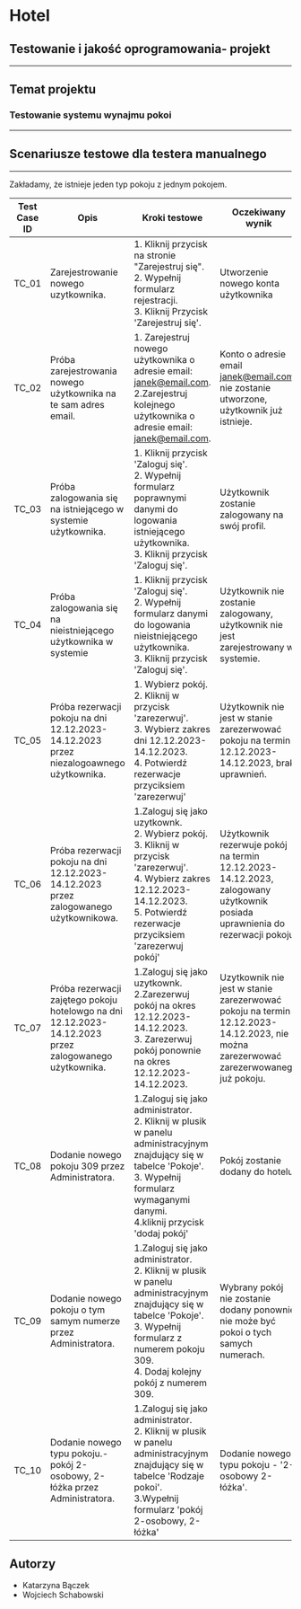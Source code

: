 # Hotel

## Testowanie i jakość oprogramowania- projekt

***

## Temat projektu

### Testowanie systemu wynajmu pokoi

***

## Scenariusze testowe dla testera manualnego

***
Zakładamy, że istnieje jeden typ pokoju z jednym pokojem. 

| Test <br/>Case ID | Opis                                                                                                     | Kroki testowe                                                                                                                                                                                                  | Oczekiwany wynik                                                                                                                     |
|-------------------|----------------------------------------------------------------------------------------------------------|----------------------------------------------------------------------------------------------------------------------------------------------------------------------------------------------------------------|--------------------------------------------------------------------------------------------------------------------------------------|
| TC_01             | Zarejestrowanie nowego uzytkownika.                                                                      | 1. Kliknij przycisk na stronie "Zarejestruj się".<br/>2. Wypełnij formularz rejestracji. <br/>3. Kliknij Przycisk 'Zarejestruj się'.                                                                           | Utworzenie nowego konta użytkownika                                                                                                  |
| TC_02             | Próba zarejestrowania nowego użytkownika na te sam adres email.                                          | 1. Zarejestruj nowego użytkownika o adresie email: janek@email.com.<br/> 2.Zarejestruj kolejnego użytkownika o adresie email: janek@email.com.                                                                 | Konto o adresie email janek@email.com nie zostanie utworzone, użytkownik już istnieje.                                               |
| TC_03             | Próba zalogowania się na istniejącego w systemie użytkownika.                                            | 1. Kliknij przycisk 'Zaloguj się'.<br/>2. Wypełnij formularz poprawnymi danymi do logowania istniejącego użytkownika.<br/>3. Kliknij przycisk 'Zaloguj się'.                                                   | Użytkownik zostanie zalogowany na swój profil.                                                                                       |
| TC_04             | Próba zalogowania się na nieistniejącego użytkownika w systemie                                          | 1. Kliknij przycisk 'Zaloguj się'.<br/>2. Wypełnij formularz danymi do logowania nieistniejącego użytkownika.<br/>3. Kliknij przycisk 'Zaloguj się'.                                                           | Użytkownik nie zostanie zalogowany, użytkownik nie jest zarejestrowany w systemie.                                                   |
| TC_05             | Próba rezerwacji pokoju na dni 12.12.2023-14.12.2023 przez niezalogoawnego użytkownika.                  | 1. Wybierz pokój.<br/>2. Kliknij w przycisk 'zarezerwuj'.<br/>3. Wybierz zakres dni 12.12.2023-14.12.2023.<br/>4. Potwierdź rezerwacje przyciksiem 'zarezerwuj'                                                | Użytkownik nie jest w stanie zarezerwować pokoju na termin 12.12.2023-14.12.2023, brak uprawnień.                                    |
| TC_06             | Próba rezerwacji pokoju na dni 12.12.2023-14.12.2023 przez zalogowanego użytkownikowa.                   | 1.Zaloguj się jako uzytkownk.<br>2. Wybierz pokój.<br/>3. Kliknij w przycisk 'zarezerwuj'.<br/>4. Wybierz zakres 12.12.2023-14.12.2023.<br/>5. Potwierdź rezerwacje przyciksiem 'zarezerwuj pokój'             | Użytkownik rezerwuje pokój na termin 12.12.2023-14.12.2023, zalogowany użytkownik posiada uprawnienia do rezerwacji pokoju.          |
| TC_07             | Próba rezerwacji zajętego pokoju hotelowgo na dni 12.12.2023-14.12.2023  przez zalogowanego użytkownika. | 1.Zaloguj się jako uzytkownk.<br>2.Zarezerwuj pokój na okres 12.12.2023-14.12.2023.<br> 3. Zarezerwuj pokój ponownie na okres 12.12.2023-14.12.2023.<br>                                                       | Uzytkownik nie jest w stanie zarezerwować pokoju na termin 12.12.2023-14.12.2023, nie można zarezerwować zarezerwowanego już pokoju. |
| TC_08             | Dodanie nowego pokoju 309 przez Administratora.                                                          | 1.Zaloguj się jako administrator.<br>2. Kliknij w plusik  w panelu administracyjnym znajdujący się w tabelce 'Pokoje'.<br/>3. Wypełnij formularz wymaganymi danymi.<br/>4.kliknij przycisk 'dodaj pokój'       | Pokój zostanie dodany do hotelu.                                                                                                     |
| TC_09             | Dodanie nowego pokoju o tym samym numerze przez Administratora.                                          | 1.Zaloguj się jako administrator.<br>2. Kliknij w plusik  w panelu administracyjnym znajdujący się w tabelce 'Pokoje'.<br>3. Wypełnij formularz z numerem pokoju 309.<br>4. Dodaj kolejny pokój z numerem 309. | Wybrany pokój nie zostanie dodany ponownie, nie może być pokoi o tych samych numerach.                                               | 
| TC_10             | Dodanie nowego typu pokoju.- pokój 2-osobowy, 2-łóżka przez Administratora.                              | 1.Zaloguj się jako administrator.<br>2. Kliknij w plusik  w panelu administracyjnym znajdujący się w tabelce 'Rodzaje pokoi'.<br/>3.Wypełnij formularz 'pokój 2-osobowy, 2-łóżka'                              | Dodanie nowego typu pokoju - '2-osobowy 2-łóżka'.                                                                                    |

## Autorzy

- Katarzyna Bączek
- Wojciech Schabowski 